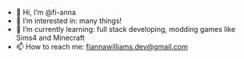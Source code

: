 - 👋 Hi, I’m @fi-anna
- 👀 I’m interested in:
    many things!
- 🌱 I’m currently learning:
    full stack developing, modding games like Sims4 and Minecraft
- 📫 How to reach me: 
    fiannawilliams.dev@gmail.com

<!---
fi-anna/fi-anna is a ✨ special ✨ repository because its `README.md` (this file) appears on your GitHub profile.
You can click the Preview link to take a look at your changes.
--->
